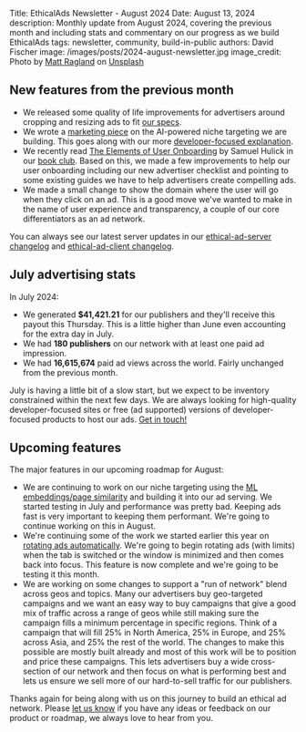 Title: EthicalAds Newsletter - August 2024
Date: August 13, 2024
description: Monthly update from August 2024, covering the previous month and including stats and commentary on our progress as we build EthicalAds
tags: newsletter, community, build-in-public
authors: David Fischer
image: /images/posts/2024-august-newsletter.jpg
image_credit: <span>Photo by <a href="https://unsplash.com/@mattragland?utm_content=creditCopyText&utm_medium=referral&utm_source=unsplash">Matt Ragland</a> on <a href="https://unsplash.com/photos/flat-lay-photography-of-blue-backpack-beside-book-and-silver-macbook-02z1I7gv4ao?utm_content=creditCopyText&utm_medium=referral&utm_source=unsplash">Unsplash</a></span>


## New features from the previous month

* We released some quality of life improvements for advertisers
  around cropping and resizing ads to fit [our specs]({filename}../pages/learning-hub/ad-design-and-specs.md).
* We wrote a [marketing piece]({filename}../posts/2024-niche-targeting-for-marketers.md)
  on the AI-powered niche targeting we are building.
  This goes along with our more [developer-focused explanation]({filename}../posts/2024-niche-ad-targeting.md).
* We recently read
  [The Elements of User Onboarding](https://www.useronboard.com/user-onboarding-ux-design/training/)
  by Samuel Hulick in our
  [book club]({filename}../posts/book-club-tips-and-reviews.md).
  Based on this, we made a few improvements to help our user onboarding including our
  new advertiser checklist and pointing to some existing guides we have to help advertisers
  create compelling ads.
* We made a small change to show the domain where the user will go
  when they click on an ad. This is a good move we've wanted to make in the name
  of user experience and transparency, a couple of our core differentiators as an ad network.


You can always see our latest server updates in our
[ethical-ad-server changelog](https://ethical-ad-server.readthedocs.io/en/latest/developer/changelog.html)
and [ethical-ad-client changelog](https://ethical-ad-client.readthedocs.io/en/latest/changelog.html).


## July advertising stats

[comment]: https://server.ethicalads.io/publisher/all/report/?start_date=2024-07-01&end_date=2024-07-31

In July 2024:

* We generated **$41,421.21** for our publishers and they'll receive this payout this Thursday.
  This is a little higher than June even accounting for the extra day in July.
* We had **180 publishers** on our network with at least one paid ad impression.
* We had **16,615,674** paid ad views across the world. Fairly unchanged from the previous month.

July is having a little bit of a slow start,
but we expect to be inventory constrained within the next few days.
We are always looking for high-quality developer-focused sites
or free (ad supported) versions of developer-focused products to host our ads.
[Get in touch!]({filename}../pages/publishers.md#inbound-form)


## Upcoming features

The major features in our upcoming roadmap for August:

* We are continuing to work on our niche targeting
  using the [ML embeddings/page similarity]({filename}../pages/similar-pages.md?url=https%3A%2F%2Fwww.mongodb.com%2Fatlas) and building it into our ad serving.
  We started testing in July and performance was pretty bad. Keeping ads fast is very important to keeping them performant.
  We're going to continue working on this in August.
* We're continuing some of the work we started earlier this year on
  [rotating ads automatically](https://ethical-ad-client.readthedocs.io/en/latest/index.html#automatic-ad-rotation).
  We're going to begin rotating ads (with limits) when the tab is switched or the window is minimized
  and then comes back into focus.
  This feature is now complete and we're going to be testing it this month.
* We are working on some changes to support a "run of network" blend across geos and topics.
  Many our advertisers buy geo-targeted campaigns
  and we want an easy way to buy campaigns that give a good mix of traffic across a range of geos
  while still making sure the campaign fills a minimum percentage in specific regions.
  Think of a campaign that will fill 25% in North America, 25% in Europe, and 25% across Asia,
  and 25% the rest of the world.
  The changes to make this possible are mostly built already and most of this work will be
  to position and price these campaigns. This lets advertisers buy a wide cross-section
  of our network and then focus on what is performing best and lets us ensure we sell more of our
  hard-to-sell traffic for our publishers.

Thanks again for being along with us on this journey to build an ethical ad network.
Please [let us know]({filename}../pages/contact.md) if you have any ideas or feedback on our product or roadmap,
we always love to hear from you.
